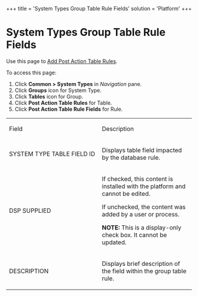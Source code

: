 +++
title = 'System Types Group Table Rule Fields'
solution = 'Platform'
+++

# System Types Group Table Rule Fields

<div class="use">

Use this page to [Add Post Action Table
Rules](../Use_Cases/Add_Post_Action_Table_Rules.htm).

</div>

To access this page:

1.  Click <span style="font-weight: bold;">Common \> System Types</span>
    in <span style="font-style: italic;">Navigation</span> pane.
2.  Click <span style="font-weight: bold;">Groups</span> icon for System
    Type.
3.  Click <span style="font-weight: bold;">Tables</span> icon for Group.
4.  Click <span style="font-weight: bold;">Post Action Table
    Rules</span> for Table.
5.  Click <span style="font-weight: bold;">Post Action Table Rule
    Fields</span> for Rule.

<table>
<colgroup>
<col style="width: 50%" />
<col style="width: 50%" />
</colgroup>
<tbody>
<tr class="odd">
<td><p>Field</p></td>
<td><p>Description</p></td>
</tr>
<tr class="even">
<td><p>SYSTEM TYPE TABLE FIELD ID</p></td>
<td><p>Displays table field impacted by the database rule.</p></td>
</tr>
<tr class="odd">
<td><p>DSP SUPPLIED</p></td>
<td><p>If checked, this content is installed with the platform and cannot be edited.</p>
<p>If unchecked, the content was added by a user or process.</p>
<p><strong>NOTE:</strong> This is a display-only check box. It cannot be updated.</p></td>
</tr>
<tr class="even">
<td><p>DESCRIPTION</p></td>
<td><p>Displays brief description of the field within the group table rule.</p></td>
</tr>
</tbody>
</table>
